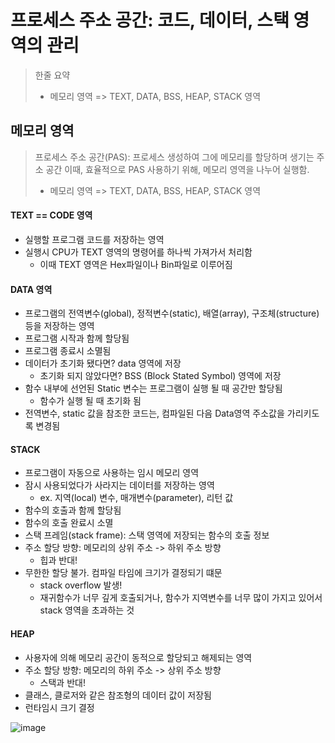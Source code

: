 # 프로세스 주소 공간: 코드, 데이터, 스택 영역의 관리

> 한줄 요약
>
> - 메모리 영역 => TEXT, DATA, BSS, HEAP, STACK 영역

## 메모리 영역

> 프로세스 주소 공간(PAS): 프로세스 생성하여 그에 메모리를 할당하며 생기는 주소 공간
> 이때, 효율적으로 PAS 사용하기 위해, 메모리 영역을 나누어 실행함.
>
> - 메모리 영역 => TEXT, DATA, BSS, HEAP, STACK 영역

#### TEXT == CODE 영역

- 실행할 프로그램 코드를 저장하는 영역
- 실행시 CPU가 TEXT 영역의 명령어를 하나씩 가져가서 처리함
  - 이때 TEXT 영역은 Hex파일이나 Bin파일로 이루어짐

#### DATA 영역

- 프로그램의 전역변수(global), 정적변수(static), 배열(array), 구조체(structure) 등을 저장하는 영역
- 프로그램 시작과 함께 할당됨
- 프로그램 종료시 소멸됨
- 데이터가 초기화 됐다면? data 영역에 저장
  - 초기화 되지 않았다면? BSS (Block Stated Symbol) 영역에 저장
- 함수 내부에 선언된 Static 변수는 프로그램이 실행 될 때 공간만 할당됨
  - 함수가 실행 될 때 초기화 됨
- 전역변수, static 값을 참조한 코드는, 컴파일된 다음 Data영역 주소값을 가리키도록 변경됨

#### STACK

- 프로그램이 자동으로 사용하는 임시 메모리 영역
- 잠시 사용되었다가 사라지는 데이터를 저장하는 영역
  - ex. 지역(local) 변수, 매개변수(parameter), 리턴 값
- 함수의 호출과 함께 할당됨
- 함수의 호출 완료시 소멸
- 스택 프레임(stack frame): 스택 영역에 저장되는 함수의 호출 정보
- 주소 할당 방향: 메모리의 상위 주소 -> 하위 주소 방향
  - 힙과 반대!
- 무한한 할당 불가. 컴파일 타임에 크기가 결정되기 떄문
  - stack overflow 발생!
  - 재귀함수가 너무 깊게 호출되거나, 함수가 지역변수를 너무 많이 가지고 있어서 stack 영역을 초과하는 것

#### HEAP

- 사용자에 의해 메모리 공간이 동적으로 할당되고 해제되는 영역
- 주소 할당 방향: 메모리의 하위 주소 -> 상위 주소 방향
  - 스택과 반대!
- 클래스, 클로저와 같은 참조형의 데이터 값이 저장됨
- 런타임시 크기 결정

![image](https://github.com/do-sopt-cs-study/CS-yujin/assets/91943160/a4ec0f1d-dd78-4e53-a4a4-618dfccc15ed)
